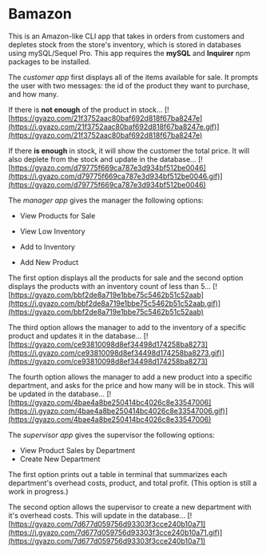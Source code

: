 # Bamazon

This is an Amazon-like CLI app that takes in orders from customers and depletes stock from the store's inventory, which is stored in databases using mySQL/Sequel Pro. This app requires the **mySQL** and **Inquirer** npm packages to be installed. 

The *customer app* first displays all of the items available for sale. It prompts the user with two messages: the id of the product they want to purchase, and how many.

If there is **not enough** of the product in stock...
[![https://gyazo.com/21f3752aac80baf692d818f67ba8247e](https://i.gyazo.com/21f3752aac80baf692d818f67ba8247e.gif)](https://gyazo.com/21f3752aac80baf692d818f67ba8247e)

If there **is enough** in stock, it will show the customer the total price. It will also deplete from the stock and update in the database...
[![https://gyazo.com/d79775f669ca787e3d934bf512be0046](https://i.gyazo.com/d79775f669ca787e3d934bf512be0046.gif)](https://gyazo.com/d79775f669ca787e3d934bf512be0046)

The *manager app* gives the manager the following options: 
* View Products for Sale

* View Low Inventory

* Add to Inventory

* Add New Product

The first option displays all the products for sale and the second option displays the products with an inventory count of less than 5...
[![https://gyazo.com/bbf2de8a719e1bbe75c5462b51c52aab](https://i.gyazo.com/bbf2de8a719e1bbe75c5462b51c52aab.gif)](https://gyazo.com/bbf2de8a719e1bbe75c5462b51c52aab)

The third option allows the manager to add to the inventory of a specific product and updates it in the database...
[![https://gyazo.com/ce93810098d8ef34498d174258ba8273](https://i.gyazo.com/ce93810098d8ef34498d174258ba8273.gif)](https://gyazo.com/ce93810098d8ef34498d174258ba8273)

The fourth option allows the manager to add a new product into a specific department, and asks for the price and how many will be in stock. This will be updated in the database...
[![https://gyazo.com/4bae4a8be250414bc4026c8e33547006](https://i.gyazo.com/4bae4a8be250414bc4026c8e33547006.gif)](https://gyazo.com/4bae4a8be250414bc4026c8e33547006)

The *supervisor app* gives the supervisor the following options:
* View Product Sales by Department
* Create New Department

The first option prints out a table in terminal that summarizes each department's overhead costs, product, and total profit.
(This option is still a work in progress.)

The second option allows the supervisor to create a new department with it's overhead costs. This will update in the database...
[![https://gyazo.com/7d677d059756d93303f3cce240b10a71](https://i.gyazo.com/7d677d059756d93303f3cce240b10a71.gif)](https://gyazo.com/7d677d059756d93303f3cce240b10a71)
